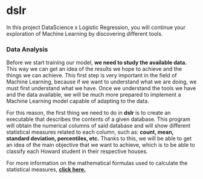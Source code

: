 # dslr
In this project DataScience x Logistic Regression, you will continue your exploration of Machine Learning by discovering different tools.

### Data Analysis
Before we start training our model, **we need to study the available data.** This way we can get an idea of the results we hope to achieve and the things we can achieve. This first step is very important in the field of Machine Learning, because if we want to understand what we are doing, we must first understand what we have. Once we understand the tools we have and the data available, we will be much more prepared to implement a Machine Learning model capable of adapting to the data.<br>

For this reason, the first thing we need to do in **dslr** is to create an executable that describes the contents of a given database. This program will obtain the numerical columns of said database and will show different statistical measures related to each column, such as: **count, mean, standard deviation, percentiles, etc.** Thanks to this, we will be able to get an idea of the main objective that we want to achieve, which is to be able to classify each Howard student in their respective houses.<br>

For more information on the mathematical formulas used to calculate the statistical measures, **[click here.](https://github.com/pgomeza/dslr/tree/main/data_analysis)**
